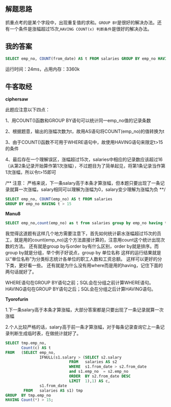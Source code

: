 ## 解题思路

抓重点考的是某个字段中，出现重复值的求和。`GROUP BY`是很好的解决办法。还有一个条件是涨幅超过15次,`HAVING COUNT(x) 判断条件`是很好的解决办法。



## 我的答案

```sql
SELECT emp_no, COUNT(from_date) AS t FROM salaries GROUP BY emp_no HAVING t > 15;
```
运行时间：24ms，占用内存：3360k

## 牛客取经

**ciphersaw**

此题应注意以下四点：

1、用COUNT()函数和GROUP BY语句可以统计同一emp_no值的记录条数

2、根据题意，输出的涨幅次数为t，故用AS语句将COUNT(emp_no)的值转换为t

3、由于COUNT()函数不可用于WHERE语句中，故使用HAVING语句来限定t>15的条件

4、最后存在一个理解误区，涨幅超过15次，salaries中相应的记录数应该超过16（从第2条记录开始算作第1次涨幅），不过题目为了简单起见，将第1条记录当作第1次涨幅，所以令t>15即可

/**  注意： 严格来说，下一条salary高于本条才算涨幅，但本题只要出现了一条记录就算一次涨幅，salary相同可以理解为涨幅为0，salary变少理解为涨幅为负 **/

```sql
SELECT emp_no, COUNT(emp_no) AS t FROM salaries 
GROUP BY emp_no HAVING t > 15
```

**Manu8**

```sql
SELECT emp_no,count(emp_no) as t from salaries group by emp_no having t>15;
```

我觉得这道题有这样几个地方需要注意下，首先如何统计薪水涨幅超过15次的员工，就是用的count(emp_no)这个方法直接计算的，注意用count这个统计出现次数的方法。
还有就是group by与order by有什么区别，order by就是排序。而group by就是分组，举个例子好说点，group by 单位名称 
这样的运行结果就是以“单位名称”为分类标志统计各单位的职工人数和工资总额。
这样可以更好的分下类，更好看一些。
还有就是为什么没有用where而是用的having，记住下面的两句话就好了。

WHERE语句在GROUP BY语句之前；SQL会在分组之前计算WHERE语句。   
HAVING语句在GROUP BY语句之后；SQL会在分组之后计算HAVING语句。


**Tyorofurin**

1.下一条salary高于本条才算涨幅，大部分答案都是只要出现了一条记录就算一次涨幅

2.个人比较严格的话，salary高于前一条才算涨幅，对于每条记录查询它上一条记录判断生成临时表，在做统计就好了。

```sql
SELECT tmp.emp_no,
       Count(c) AS t
FROM   (SELECT emp_no,
               IFNULL(s1.salary > (SELECT s2.salary
                            FROM   salaries AS s2
                            WHERE  s1.from_date > s2.from_date
                            and s1.emp_no  = s2.emp_no
                            ORDER  BY s2.from_date DESC
                            LIMIT  1),1) AS c,
               s1.from_date
        FROM   salaries AS s1) tmp
GROUP  BY tmp.emp_no
HAVING Count(*) > 15;
```